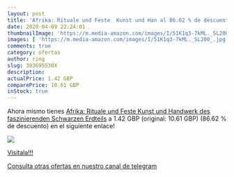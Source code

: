 ```yaml
---
layout: post
title: 'Afrika: Rituale und Feste  Kunst und Han al 86.62 % de descuento'
date: 2020-04-09 22:24:01
thumbnailImage: 'https://m.media-amazon.com/images/I/51K1q3-7kML._SL200_.jpg'
images: [ 'https://m.media-amazon.com/images/I/51K1q3-7kML._SL200_.jpg' ]
comments: true
category: ofertas
author: ring
slug: 383695530X
description:
actualPrice: 1.42 GBP
comparePrice: 10.61 GBP
inStock: true
---
```


Ahora mismo tienes [Afrika: Rituale und Feste  Kunst und Handwerk des faszinierenden Schwarzen Erdteils](https://www.amazon.co.uk/dp/383695530X/?tag=redken01-21) a 1.42 GBP (original: 10.61 GBP) (86.62 %  de descuento) en el siguiente enlace!

[![](https://m.media-amazon.com/images/I/51K1q3-7kML._SL200_.jpg)](https://www.amazon.co.uk/dp/383695530X/?tag=redken01-21)

[Visítala!!!](https://www.amazon.co.uk/dp/383695530X/?tag=redken01-21)

[Consulta otras ofertas en nuestro canal de telegram](https://t.me/s/ofertas25)

